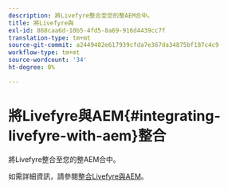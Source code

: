 ```yaml
---
description: 將Livefyre整合至您的整AEM合中。
title: 將Livefyre與
exl-id: 868caa6d-10b5-4fd5-8a69-916d4439cc7f
translation-type: tm+mt
source-git-commit: a2449482e617939cfda7e367da34875bf187c4c9
workflow-type: tm+mt
source-wordcount: '34'
ht-degree: 0%

---
```


# 將Livefyre與AEM{#integrating-livefyre-with-aem}整合

將Livefyre整合至您的整AEM合中。

如需詳細資訊，請參閱[整合Livefyre與AEM](https://helpx.adobe.com/experience-manager/6-3/sites/administering/using/livefyre.html)。
